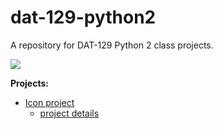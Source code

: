 # dat-129-python2


A repository for DAT-129 Python 2 class projects.

![](https://media1.giphy.com/media/xT5LMWNOjGqJzUfyve/giphy.gif?cid=ecf05e47a4lohfwvj576xxlttic8swss9vu9i7r0z4rl1t5v&rid=giphy.gif)

**Projects:**
- [Icon project](https://github.com/ohitsmekatie/dat-129-python2/blob/main/icon_project.py)
  - [project details](https://technologyrediscovery.net/python/mod-icons.html)

